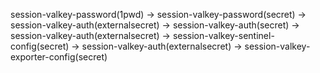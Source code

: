 session-valkey-password(1pwd) -> session-valkey-password(secret) -> session-valkey-auth(externalsecret) -> session-valkey-auth(secret)
                                                             -> session-valkey-auth(externalsecret) -> session-valkey-sentinel-config(secret)
                                                             -> session-valkey-auth(externalsecret) -> session-valkey-exporter-config(secret)